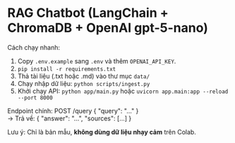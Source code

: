 # RAG Chatbot (LangChain + ChromaDB + OpenAI gpt-5-nano)

Cách chạy nhanh:

1. Copy `.env.example` sang `.env` và thêm `OPENAI_API_KEY`.
2. `pip install -r requirements.txt`
3. Thả tài liệu (.txt hoặc .md) vào thư mục `data/`
4. Chạy nhập dữ liệu: `python scripts/ingest.py`
5. Khởi chạy API: `python app/main.py` hoặc `uvicorn app.main:app --reload --port 8000`

Endpoint chính:
POST /query { "query": "..." }  
→ Trả về: { "answer": "...", "sources": [...] }

Lưu ý: Chỉ là bản mẫu, **không dùng dữ liệu nhạy cảm** trên Colab.
